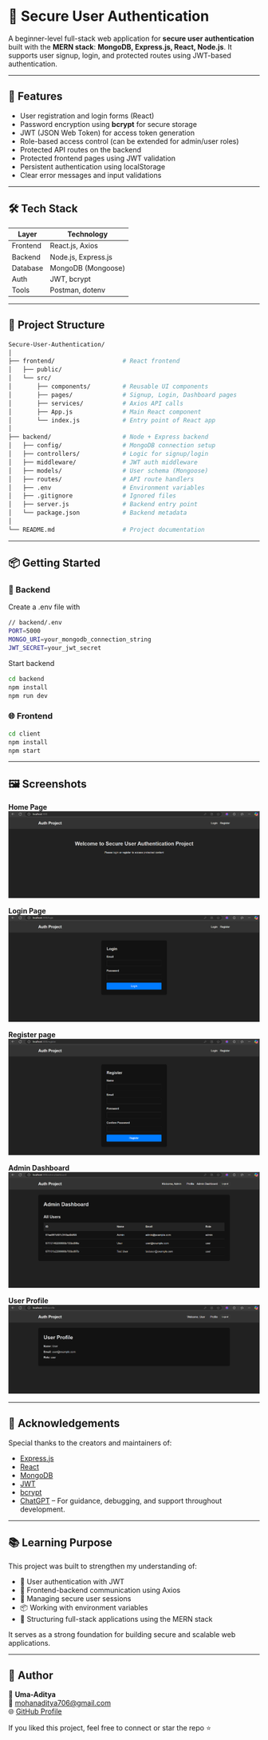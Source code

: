 # 🔐 Secure User Authentication

A beginner-level full-stack web application for **secure user authentication** built with the **MERN stack**: **MongoDB, Express.js, React, Node.js**. It supports user signup, login, and protected routes using JWT-based authentication.

---

## 🚀 Features

- User registration and login forms (React)
- Password encryption using **bcrypt** for secure storage
- JWT (JSON Web Token) for access token generation
- Role-based access control (can be extended for admin/user roles)
- Protected API routes on the backend
- Protected frontend pages using JWT validation
- Persistent authentication using localStorage
- Clear error messages and input validations

---

## 🛠️ Tech Stack

| Layer     | Technology           |
|-----------|----------------------|
| Frontend  | React.js, Axios      |
| Backend   | Node.js, Express.js  |
| Database  | MongoDB (Mongoose)   |
| Auth      | JWT, bcrypt          |
| Tools     | Postman, dotenv      |

---

## 📂 Project Structure

```bash
Secure-User-Authentication/
│
├── frontend/                   # React frontend
│   ├── public/
│   └── src/
│       ├── components/         # Reusable UI components
│       ├── pages/              # Signup, Login, Dashboard pages
│       ├── services/           # Axios API calls
│       ├── App.js              # Main React component
│       └── index.js            # Entry point of React app
│
├── backend/                    # Node + Express backend
│   ├── config/                 # MongoDB connection setup
│   ├── controllers/            # Logic for signup/login
│   ├── middleware/             # JWT auth middleware
│   ├── models/                 # User schema (Mongoose)
│   ├── routes/                 # API route handlers
│   ├── .env                    # Environment variables
│   ├── .gitignore              # Ignored files
│   ├── server.js               # Backend entry point
│   └── package.json            # Backend metadata
│
└── README.md                   # Project documentation
```

---

## 📦 Getting Started

### 🔧 Backend

Create a .env file with

```bash
// backend/.env
PORT=5000
MONGO_URI=your_mongodb_connection_string
JWT_SECRET=your_jwt_secret
```

Start backend

```bash
cd backend
npm install
npm run dev
```

### 🌐 Frontend

```bash
cd client
npm install
npm start
```

---

## 🖼️ Screenshots

**Home Page**
![Home_Page](./screenshots/home_page.png)

**Login Page**
![Login_Page](./screenshots/login_page.png)

**Register page**
![Register_page](./screenshots/register_page.png)

**Admin Dashboard**
![Admin_Employee_Dashboard](./screenshots/admin_dashboard.png)

**User Profile**
![User_Employee Dashboard](./screenshots/user_profile.png)

---

## 🙌 Acknowledgements

Special thanks to the creators and maintainers of:

- [Express.js](https://expressjs.com/)
- [React](https://reactjs.org/)
- [MongoDB](https://www.mongodb.com/)
- [JWT](https://jwt.io/)
- [bcrypt](https://github.com/kelektiv/node.bcrypt.js)
- [ChatGPT](https://openai.com/chatgpt) – For guidance, debugging, and support throughout development.

---

## 📚 Learning Purpose

This project was built to strengthen my understanding of:

- 🔐 User authentication with JWT
- 🔄 Frontend-backend communication using Axios
- 🧠 Managing secure user sessions
- 📦 Working with environment variables
- 🧩 Structuring full-stack applications using the MERN stack

It serves as a strong foundation for building secure and scalable web applications.

---

## 🙌 Author

👤 **Uma-Aditya**  
📧 [mohanaditya706@gmail.com](mailto:mohanaditya706@gmail.com)  
🌐 [GitHub Profile](https://github.com/Uma-Aditya)

If you liked this project, feel free to connect or star the repo ⭐
